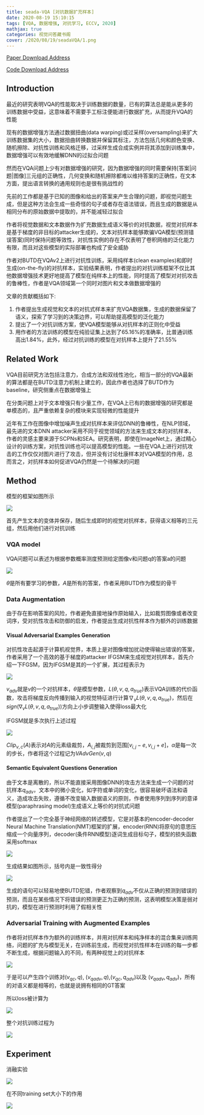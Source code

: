 ```yaml
---
title: seada-VQA [对抗数据扩充样本]
date: 2020-08-19 15:10:15
tags: [VQA, 数据增强, 对抗学习, ECCV, 2020]
mathjax: true
categories: 视觉问答藏书阁
cover: /2020/08/19/seadaVQA/1.png
---
```

[Paper Download Address](https://arxiv.org/abs/2007.09592)

[Code Download Address](https://github.com/zaynmi/seada-vqa)

## Introduction

最近的研究表明VQA的性能取决于训练数据的数量，已有的算法总是能从更多的训练数据中受益，这意味着不需要手工标注便能进行数据扩充，从而提升VQA的性能

现有的数据增强方法通过数据扭曲(data warping)或过采样(oversampling)来扩大训练数据集的大小，数据扭曲转换数据并保留其标注，方法包括几何和颜色变换、随机擦除、对抗性训练和风格迁移，过采样生成合成实例并将其添加到训练集中，数据增强可以有效地缓解DNN的过拟合问题

然而在VQA问题上少有对数据增强的研究，因为数据增强的同时需要保持[答案|问题|图像]三元组的正确性，几何变换和随机擦除都难以维持答案的正确性，在文本方面，提出语言转换的通用规则也是很有挑战性的

先前的工作都是基于已知的图像和给出的答案来产生合理的问题，即视觉问题生成，但是这种方法会生成一些奇怪的句子或者存在语法错误，而且生成的数据是从相同分布的原始数据中提取的，并不能减轻过拟合

作者将视觉数据和文本数据作为扩充数据生成语义等价的对抗数据，视觉对抗样本是基于梯度的非目标的attacker生成的，文本对抗样本能够欺骗VQA模型(预测错误答案)同时保持问题等效性，对抗性实例的存在不仅表明了卷积网络的泛化能力有限，而且对这些模型的实际部署也构成了安全威胁

作者对BUTD在VQAv2上进行对抗性训练，采用纯样本(clean examples)和即时生成(on-the-fly)的对抗样本，实验结果表明，作者提出的对抗训练框架不仅比其他数据增强技术更好地提高了模型在纯样本上的性能，同时提高了模型对对抗攻击的鲁棒性，作者是VQA领域第一个同时对图片和文本做数据增强的

文章的贡献概括如下:

1. 作者提出生成视觉和文本的对抗式样本来扩充VQA数据集，生成的数据保留了语义，探索了学习到的决策边界，可以帮助提高模型的泛化能力
2. 提出了一个对抗训练方案，使VQA模型能够从对抗样本的正则化中受益
3. 用作者的方法训练的模型在纯验证集上达到了65.16%的准确率，比普通训练高出1.84%，此外，经过对抗训练的模型在对抗样本上提升了21.55%

## Related Work

VQA目前研究方法包括注意力，合成方法和双线性池化，相当一部分的VQA最新的算法都是在BUTD注意力机制上建立的，因此作者也选择了BUTD作为baseline，研究侧重点在数据增强上

在分类问题上对于文本增强只有少量工作，在VQA上已有的数据增强的研究都是单模态的，且严重依赖复杂的模块来实现轻微的性能提升

近年有工作在图像中增加噪声生成对抗样本来评估DNN的鲁棒性，在NLP领域，最先进的文本DNN attacker采用不同于视觉领域的方法来生成文本的对抗样本，作者的灵感主要来源于SCPNs和SEA。研究表明，即使在ImageNet上，通过精心设计的训练方案，对抗性训练也可以提高模型的性能。一些在VQA上进行对抗攻击的工作仅仅对图片进行了攻击，但并没有讨论杜康样本对VQA模型的作用，总而言之，对抗样本如何促进VQA仍然是一个待解决的问题

## Method

模型的框架如图所示

![](1.png)

首先产生文本的变体并保存，随后生成即时的视觉对抗样本，获得语义相等的三元组，然后用他们进行对抗训练

### VQA model

VQA问题可以表述为根据参数概率测度预测给定图像v和问题q的答案a的问题

![](2.png)

$\theta$是所有要学习的参数，$A$是所有的答案，作者采用BUTD作为模型的骨干

### Data Augmentation

由于存在影响答案的风险，作者避免直接地操作原始输入，比如裁剪图像或者改变词序，受对抗性攻击和防御的启发，作者提出生成对抗性样本作为额外的训练数据

#### Visual Adversarial Examples Generation

对抗性攻击起源于计算机视觉界，本质上是对图像增加扰动使得输出错误的答案，作者采用了一个高效的基于梯度的attacker IFGSM来生成视觉对抗样本，首先介绍一下FGSM，因为IFGSM是其的一个扩展，其过程表示为

![](3.png)

$v_{adv}$就是$v$的一个对抗样本，$\theta$是模型参数，$L(\theta,v,q,a_{true})$表示VQA训练的代价函数，攻击将梯度反向传播到输入的视觉特征进行计算$\nabla_vL(\theta,v,q,a_{true})$，然后在$sign(\nabla_vL(\theta,v,q,a_{true}))$方向上小步调整输入使得loss最大化

IFGSM就是多次执行上述过程

![](4.png)

$Clip_{v,c}(A)$表示对$A$的元素级裁剪，$A_{i,j}$被裁剪到范围$[v_{i,j}-e,v_{i,j}+e]$，$\alpha$是每一次的步长，作者将这个过程记为$VAdvGen(v,q)$

#### Semantic Equivalent Questions Generation

由于文本是离散的，所以不能直接采用图像DNN的攻击方法来生成一个问题的对抗样本$q_{adv}$，文本中的微小变化，如字符或单词的变化，很容易破坏语法和语义，造成攻击失败，遵循不改变输入数据语义的原则，作者使用序列到序列的意译模型(paraphrasing model)生成语义上等价的对抗式问题

作者提出了一个完全基于神经网络的转述模型，它是对基本的encoder-decoder Neural Machine Translation(NMT)框架的扩展，encoder(RNN)将原句的意思压缩成一个向量序列，decoder(条件RNN模型)逐词生成目标句子，模型的损失函数采用softmax

![](5.png)

生成结果如图所示，括号内是一致性得分

![](6.png)

生成的语句可以轻易地使BUTD犯错，作者观察到$q_{adv}$不仅从正确的预测到错误的预测，而且在某些情况下将错误的预测更正为正确的预测，这表明模型决策是弱对抗的，模型在进行预测时利用了假相关性

### Adversarial Training with Augmented Examples

作者将对抗样本作为额外的训练样本，并用对抗样本和纯净样本的混合集来训练网络，问题的扩充与模型无关，在训练前生成，而视觉对抗性样本在训练的每一步都不断生成，根据问题输入的不同，有两种视觉上的对抗样本

![](7.png)

于是可以产生四个训练对$(v_{qc},q)$, $(v_{qadv},q)$,$(v_{qc},q_{adv})$以及 $(v_{qadv},q_{adv})$，所有的对语义都是相等的，也就是说拥有相同的GT答案

所以loss被计算为

![](8.png)

整个对抗训练过程为

![](9.png)

## Experiment

消融实验

![](10.png)

在不同training set大小下的作用

![](11.png)

